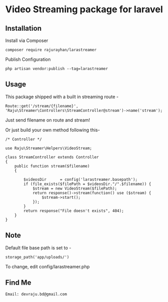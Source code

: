 # Video Streaming package for laravel

## Installation

Install via Composer

    composer require rajurayhan/larastreamer

Publish Configuration

    php artisan vendor:publish --tag=larastreamer

## Usage

This package shipped with a built in streaming route - 
  
    Route::get('/stream/{filename}', 'Raju\Streamer\Controllers\StreamController@stream')->name('stream'); 
    
Just send filename on route and stream! 

Or just build your own method following this- 
    
    /* Controller */ 
    
    use Raju\Streamer\Helpers\VideoStream;

    class StreamController extends Controller
    {
        public function stream($filename)
        {

            $videosDir      = config('larastreamer.basepath');
            if (file_exists($filePath = $videosDir."/".$filename)) {
                $stream = new VideoStream($filePath);
                return response()->stream(function() use ($stream) {
                    $stream->start();
                });
            }
            return response("File doesn't exists", 404);
        }
    }

## Note 

Default file base path is set to - 

    storage_path('app/uploads/')
    
 To change, edit config/larastreamer.php 
 
## Find Me
	Email: devraju.bd@gmail.com 
